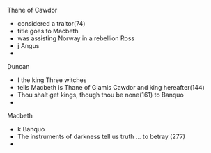 
Thane of Cawdor
-	considered a traitor(74)
-	title goes to Macbeth
-	was assisting Norway in a rebellion
Ross
- j
Angus
- 
Duncan
- I the king
Three witches
- tells Macbeth is Thane of Glamis Cawdor and king hereafter(144)
- Thou shalt get kings, though thou be none(161) to Banquo
- 

Macbeth
- k
Banquo
- The instruments of darkness tell us truth ... to betray (277)
- 
<!--stackedit_data:
eyJoaXN0b3J5IjpbLTc0OTc2NjQxMywtMTU4NzE1MjE5MiwzNT
g5ODY2MjYsLTIwODg3NDY2MTJdfQ==
-->